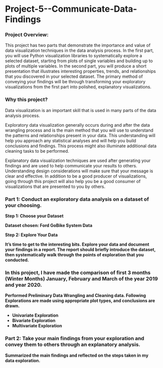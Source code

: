 # Project-5--Communicate-Data-Findings
### Project Overview:
This project has two parts that demonstrate the importance and value of data visualization techniques in the data analysis process. In the first part, you will use Python visualization libraries to systematically explore a selected dataset, starting from plots of single variables and building up to plots of multiple variables. In the second part, you will produce a short presentation that illustrates interesting properties, trends, and relationships that you discovered in your selected dataset. The primary method of conveying your findings will be through transforming your exploratory visualizations from the first part into polished, explanatory visualizations.

### Why this project?
Data visualization is an important skill that is used in many parts of the data analysis process. 

Exploratory data visualization generally occurs during and after the data wrangling process and is the main method that you will use to understand the patterns and relationships present in your data. This understanding will help you approach any statistical analyses and will help you build conclusions and findings. This process might also illuminate additional data cleaning tasks to be performed. 

Explanatory data visualization techniques are used after generating your findings and are used to help communicate your results to others. Understanding design considerations will make sure that your message is clear and effective. In addition to be a good producer of visualizations, going through this project will also help you be a good consumer of visualizations that are presented to you by others.

### Part 1: Conduct an exploratory data analysis on a dataset of your choosing.

<b> Step 1: Choose your Dataset

Dataset chosen: Ford GoBike System Data

<b> Step 2: Explore Your Data

It’s time to get to the interesting bits. Explore your data and document your findings in a report. The report should briefly introduce the dataset, then systematically walk through the points of exploration that you conducted.

### In this project, I have made the comparison of first 3 months (Winter Months) January, February and March of the year 2019 and year 2020. 

Performed Preliminary Data Wrangling and Cleaning data. Following Explorations are made using appropriate plot types, and conclusions are drawn.

- Univariate Exploration
- Bivariate Exploration
- Multivariate Exploration

### Part 2: Take your main findings from your exploration and convey them to others through an explanatory analysis.

Summarized the main findings and reflected on the steps taken in my data exploration. 

